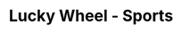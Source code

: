 ---
title: Lucky Wheel - Sports
layout: lucky_wheel/lucky_wheel_general
description: Which sports suit you, let lucky wheel pick one for you.
js: ["js/game/lucky_wheel/lucky_wheel_general.js"]
css: ["css/game/lucky_wheel/lucky_wheel.css"]
---